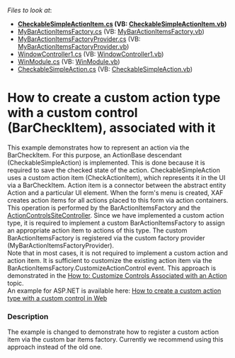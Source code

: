 <!-- default file list -->
*Files to look at*:

* **[CheckableSimpleActionItem.cs](./CS/Solution5.Module.Win/CheckableSimpleActionItem.cs) (VB: [CheckableSimpleActionItem.vb](./VB/Solution5.Module.Win/CheckableSimpleActionItem.vb))**
* [MyBarActionItemsFactory.cs](./CS/Solution5.Module.Win/MyBarActionItemsFactory.cs) (VB: [MyBarActionItemsFactory.vb](./VB/Solution5.Module.Win/MyBarActionItemsFactory.vb))
* [MyBarActionItemsFactoryProvider.cs](./CS/Solution5.Module.Win/MyBarActionItemsFactoryProvider.cs) (VB: [MyBarActionItemsFactoryProvider.vb](./VB/Solution5.Module.Win/MyBarActionItemsFactoryProvider.vb))
* [WindowController1.cs](./CS/Solution5.Module.Win/WindowController1.cs) (VB: [WindowController1.vb](./VB/Solution5.Module.Win/WindowController1.vb))
* [WinModule.cs](./CS/Solution5.Module.Win/WinModule.cs) (VB: [WinModule.vb](./VB/Solution5.Module.Win/WinModule.vb))
* [CheckableSimpleAction.cs](./CS/Solution5.Module/CheckableSimpleAction.cs) (VB: [CheckableSimpleAction.vb](./VB/Solution5.Module/CheckableSimpleAction.vb))
<!-- default file list end -->
# How to create a custom action type with a custom control (BarCheckItem), associated with it


<p>This example demonstrates how to represent an action via the BarCheckItem. For this purpose, an ActionBase descendant (CheckableSimpleAction) is implemented. This is done because it is required to save the checked state of the action. CheckableSimpleAction uses a custom action item (CheckActionItem), which represents it in the UI via a BarCheckItem. Action item is a connector between the abstract entity Action and a particular UI element. When the form's menu is created, XAF creates action items for all actions placed to this form via action containers. This operation is performed by the BarActionItemsFactory and the <a href="http://help.devexpress.com/#eXpressAppFramework/clsDevExpressExpressAppSystemModuleActionControlsSiteControllertopic">ActionControlsSiteController</a>. Since we have implemented a custom action type, it is required to implement a custom BarActionItemsFactory to assign an appropriate action item to actions of this type. The custom BarActionItemsFactory is registered via the custom factory provider (MyBarActionItemsFactoryProvider).<br> Note that in most cases, it is not required to implement a custom action and action item. It is sufficient to customize the existing action item via the BarActionItemsFactory.CustomizeActionControl event. This approach is demonstrated in the <a href="http://documentation.devexpress.com/#Xaf/CustomDocument3183"><u>How to: Customize Controls Associated with an Action</u></a> topic.<br> An example for ASP.NET is available here: <a href="https://www.devexpress.com/Support/Center/p/E4357">How to create a custom action type with a custom control in Web</a></p>


<h3>Description</h3>

<p>The example is changed to demonstrate how to register a custom action item via the custom bar items factory. Currently we recommend using this approach instead of the old one.</p>

<br/>


